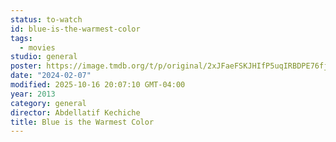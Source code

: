 ```yaml
---
status: to-watch
id: blue-is-the-warmest-color
tags:
  - movies
studio: general
poster: https://image.tmdb.org/t/p/original/2xJFaeFSKJHIfP5uqIRBDPE76fj.jpg
date: "2024-02-07"
modified: 2025-10-16 20:07:10 GMT-04:00
year: 2013
category: general
director: Abdellatif Kechiche
title: Blue is the Warmest Color
---
```

